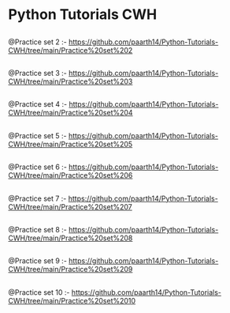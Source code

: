 # Python Tutorials CWH

##
@Practice set 2 :- https://github.com/paarth14/Python-Tutorials-CWH/tree/main/Practice%20set%202
##
@Practice set 3 :- https://github.com/paarth14/Python-Tutorials-CWH/tree/main/Practice%20set%203
##
@Practice set 4 :- https://github.com/paarth14/Python-Tutorials-CWH/tree/main/Practice%20set%204 
##
@Practice set 5 :- https://github.com/paarth14/Python-Tutorials-CWH/tree/main/Practice%20set%205
##
@Practice set 6 :- https://github.com/paarth14/Python-Tutorials-CWH/tree/main/Practice%20set%206
##
@Practice set 7 :- https://github.com/paarth14/Python-Tutorials-CWH/tree/main/Practice%20set%207
##
@Practice set 8 :- https://github.com/paarth14/Python-Tutorials-CWH/tree/main/Practice%20set%208
##
@Practice set 9 :- https://github.com/paarth14/Python-Tutorials-CWH/tree/main/Practice%20set%209
##
@Practice set 10 :- https://github.com/paarth14/Python-Tutorials-CWH/tree/main/Practice%20set%2010
